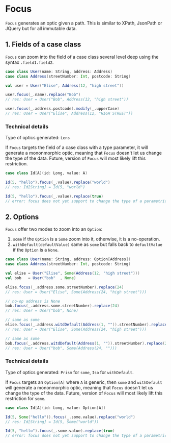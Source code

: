 # Focus 

`Focus` generates an optic given a path. This is similar to XPath, JsonPath or JQuery but for all immutable data. 

## 1. Fields of a case class

`Focus` can zoom into the field of a case class several level deep using the syntax `.field1.field2`.

```scala
case class User(name: String, address: Address)
case class Address(streetNumber: Int, postcode: String)

val user = User("Elise", Address(12, "high street"))

user.focus(_.name).replace("Bob")
// res: User = User("Bob", Address(12, "high street"))

user.focus(_.address.postcode).modify(_.upperCase)
// res: User = User("Elise", Address(12, "HIGH STREET"))
```

### Technical details

Type of optics generated: `Lens`

If `Focus` targets the field of a case class with a type parameter, it will generate a mononmorphic optic,
meaning that `Focus` doesn't let us change the type of the data. Future, version of `Focus` will most likely
lift this restriction.

```scala
case class Id[A](id: Long, value: A)

Id(5, "hello").focus(_.value).replace("world")
// res: Id[String] = Id(5, "world")

Id(5, "hello").focus(_.value).replace(true)
// error: focus does not yet support to change the type of a parametric class
```

## 2. Options

`Focus` offer two modes to zoom into an `Option`:
1. `some` if the `Option` is a `Some` zoom into it, otherwise, it is a no-operation.
2. `withDefault(defaultValue)` same as `some` but falls back to `defaultValue` if the `Option` is a `None`.

```scala
case class User(name: String, address: Option[Address])
case class Address(streetNumber: Int, postcode: String)

val elise = User("Elise", Some(Address(12, "high street")))
val bob   = User("bob"  , None)

elise.focus(_.address.some.streetNumber).replace(24)
// res: User = User("Elise", Some(Address(24, "high street")))

// no-op address is None
bob.focus(_.address.some.streetNumber).replace(24) 
// res: User = User("bob", None) 

// same as some
elise.focus(_.address.witdDefault(Address(1, "")).streetNumber).replace(24)
// res: User = User("Elise", Some(Address(24, "high street")))

// same as some
bob.focus(_.address.witdDefault(Address(1, "")).streetNumber).replace(24)
// res: User = User("bob", Some(Address(24, ""))) 
```

### Technical details

Type of optics generated: `Prism` for `some`, `Iso` for `withDefault`.

If `Focus` targets an `Option[A]` where `A` is generic, then `some` and `withDefault` will generate a mononmorphic optic,
meaning that `Focus` doesn't let us change the type of the data. Future, version of `Focus` will most likely
lift this restriction for `some`.

```scala
case class Id[A](id: Long, value: Option[A])

Id(5, Some("hello")).focus(_.some.value).replace("world")
// res: Id[String] = Id(5, Some("world"))

Id(5, "hello").focus(_.some.value).replace(true)
// error: focus does not yet support to change the type of a parametric class
```